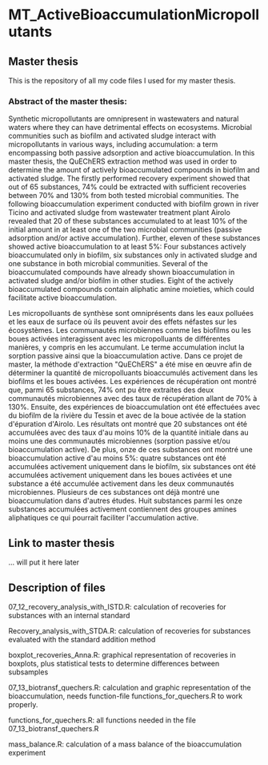 # MT_ActiveBioaccumulationMicropollutants

## Master thesis
This is the repository of all my code files I used for my master thesis.

### Abstract of the master thesis: 
Synthetic micropollutants are omnipresent in wastewaters and natural waters where they can have detrimental effects on ecosystems. Microbial communities such as biofilm and activated sludge interact with micropollutants in various ways, including accumulation: a term encompassing both passive adsorption and active bioaccumulation. In this master thesis, the QuEChERS extraction method was used in order to determine the amount of actively bioaccumulated compounds in biofilm and activated sludge. The firstly performed recovery experiment showed that out of 65 substances, 74% could be extracted with sufficient recoveries between 70% and 130% from both tested microbial communities. The following bioaccumulation experiment conducted with biofilm grown in river Ticino and activated sludge from wastewater treatment plant Airolo revealed that 20 of these substances accumulated to at least 10% of the initial amount in at least one of the two microbial communities (passive adsorption and/or active accumulation). Further, eleven of these substances showed active bioaccumulation to at least 5%: Four substances actively bioaccumulated only in biofilm, six substances only in activated sludge and one substance in both microbial communities. Several of the bioaccumulated compounds have already shown bioaccumulation in activated sludge and/or biofilm in other studies. Eight of the actively bioaccumulated compounds contain aliphatic amine moieties, which could facilitate active bioaccumulation. 


Les micropolluants de synthèse sont omniprésents dans les eaux polluées et les eaux de surface où ils peuvent avoir des effets néfastes sur les écosystèmes. Les communautés microbiennes comme les biofilms ou les boues activées interagissent avec les micropolluants de différentes manières, y compris en les accumulant. Le terme accumulation inclut la sorption passive ainsi que la bioaccumulation active. Dans ce projet de master, la méthode d'extraction "QuEChERS" a été mise en œuvre afin de déterminer la quantité de micropolluants bioaccumulés activement dans les biofilms et les boues activées. Les expériences de récupération ont montré que, parmi 65 substances, 74% ont pu être extraites des deux communautés microbiennes avec des taux de récupération allant de 70% à 130%. Ensuite, des expériences de bioaccumulation ont été effectuées avec du biofilm de la rivière du Tessin et avec de la boue activée de la station d'épuration d'Airolo. Les résultats ont montré que 20 substances ont été accumulées avec des taux d'au moins 10% de la quantité initiale dans au moins une des communautés microbiennes (sorption passive et/ou bioaccumulation active). De plus, onze de ces substances ont montré une bioaccumulation active d'au moins 5%: quatre substances ont été accumulées activement uniquement dans le biofilm, six substances ont été accumulées activement uniquement dans les boues activées et une substance a été accumulée activement dans les deux communautés microbiennes. Plusieurs de ces substances ont déjà montré une bioaccumulation dans d'autres études. Huit substances parmi les onze substances accumulées activement contiennent des groupes amines aliphatiques ce qui pourrait faciliter l'accumulation active.


## Link to master thesis
... will put it here later

## Description of files
07_12_recovery_analysis_with_ISTD.R: calculation of recoveries for substances with an internal standard

Recovery_analysis_with_STDA.R: calculation of recoveries for substances evaluated with the standard addition method

boxplot_recoveries_Anna.R: graphical representation of recoveries in boxplots, plus statistical tests to determine differences between subsamples

07_13_biotransf_quechers.R: calculation and graphic representation of the bioaccumulation, needs function-file functions_for_quechers.R to work properly. 

functions_for_quechers.R: all functions needed in the file 07_13_biotransf_quechers.R

mass_balance.R: calculation of a mass balance of the bioaccumulation experiment
